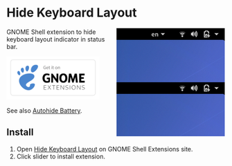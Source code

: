 # Hide Keyboard Layout

<img src="./example.png" alt="Hide Keyboard Layout"
     width="250" height="250" align="right" />

GNOME Shell extension to hide keyboard layout indicator in status bar.

[<img src="https://raw.githubusercontent.com/andyholmes/gnome-shell-extensions-badge/master/get-it-on-ego.svg?sanitize=true" height="100">](https://extensions.gnome.org/extension/2848/hide-keyboard-layout/)

See also [Autohide Battery].

[Autohide Battery]: https://github.com/ai/autohide-battery/


## Install

1. Open [Hide Keyboard Layout] on GNOME Shell Extensions site.
2. Click slider to install extension.

[Hide Keyboard Layout]: https://extensions.gnome.org/extension/2848/hide-keyboard-layout/
